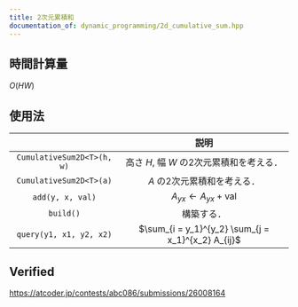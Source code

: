 ```yaml
---
title: 2次元累積和
documentation_of: dynamic_programming/2d_cumulative_sum.hpp
---
```



## 時間計算量

$O(HW)$


## 使用法

||説明|
|:--:|:--:|
|`CumulativeSum2D<T>(h, w)`|高さ $H$, 幅 $W$ の2次元累積和を考える．|
|`CumulativeSum2D<T>(a)`|$A$ の2次元累積和を考える．|
|`add(y, x, val)`|$A_{yx} \gets A_{yx} + \mathrm{val}$|
|`build()`|構築する．|
|`query(y1, x1, y2, x2)`|$\sum_{i = y_1}^{y_2} \sum_{j = x_1}^{x_2} A_{ij}$|


## Verified

https://atcoder.jp/contests/abc086/submissions/26008164
